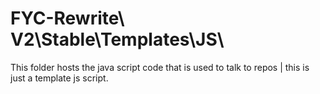 # FYC-Rewrite\ V2\Stable\Templates\JS\
This folder hosts the java script code that is used to talk to repos | this is just a template js script.